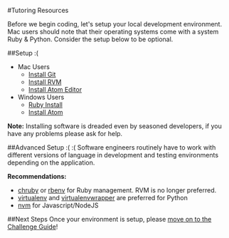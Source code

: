 #Tutoring Resources

Before we begin coding, let's setup your local development environment. Mac users should note that their operating systems come with a system Ruby & Python. Consider the setup below to be optional.

##Setup :(
- Mac Users  
  - [Install Git](http://git-scm.com/download/)  
  - [Install RVM](http://rvm.io/)  
  - [Install Atom Editor](https://atom.io/)
- Windows Users  
  - [Ruby Install](http://railsinstaller.org/)  
  - [Install Atom](http://chocolatey.org/packages/atom)  
 
__Note:__ Installing software is dreaded even by seasoned developers, if you have any problems please ask for help.  

##Advanced Setup :( :(
Software engineers routinely have to work with different versions of language in development and testing environments depending on the application. 

__Recommendations:__
- [chruby](https://github.com/postmodern/chruby) or [rbenv](https://github.com/sstephenson/rbenv) for Ruby management. RVM is no longer preferred.  
- [virtualenv](https://virtualenv.pypa.io/en/latest/installation.html) and [virtualenvwrapper](https://virtualenvwrapper.readthedocs.org/en/latest/) are preferred for Python  
- [nvm](https://github.com/creationix/nvm) for Javascript/NodeJS

##Next Steps
Once your environment is setup, please [move on to the Challenge Guide](https://github.com/columbustutoringgroup/Welcome/blob/master/ChallengeGuide.md)!
